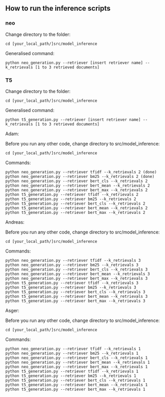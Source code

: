 ## How to run the inference scripts

### neo

Change directory to the folder:
```
cd [your_local_path/]src/model_inference
```

Generalised command:
```
python neo_generation.py --retriever [insert retriever name] --k_retrievals [1 to 3 retrieved documents]
```


### T5

Change directory to the folder:
```
cd [your_local_path/]src/model_inference
```

Generalised command:
```
python t5_generation.py --retriever [insert retriever name] --k_retrievals [1 to 3 retrieved documents]
```


Adam:

Before you run any other code, change directory to src/model_inference:

```
cd [your_local_path/]src/model_inference
```

Commands:
```
python neo_generation.py --retriever tfidf --k_retrievals 2 (done)
python neo_generation.py --retriever bm25 --k_retrievals 2 (done)
python neo_generation.py --retriever bert_cls --k_retrievals 2
python neo_generation.py --retriever bert_mean --k_retrievals 2
python neo_generation.py --retriever bert_max --k_retrievals 2
python t5_generation.py --retriever tfidf --k_retrievals 2
python t5_generation.py --retriever bm25 --k_retrievals 2
python t5_generation.py --retriever bert_cls --k_retrievals 2
python t5_generation.py --retriever bert_mean --k_retrievals 2
python t5_generation.py --retriever bert_max --k_retrievals 2
```

Andreas:

Before you run any other code, change directory to src/model_inference:
```
cd [your_local_path/]src/model_inference
```

Commands:
```
python neo_generation.py --retriever tfidf --k_retrievals 3
python neo_generation.py --retriever bm25 --k_retrievals 3
python neo_generation.py --retriever bert_cls --k_retrievals 3
python neo_generation.py --retriever bert_mean --k_retrievals 3
python neo_generation.py --retriever bert_max --k_retrievals 3
python t5_generation.py --retriever tfidf --k_retrievals 3
python t5_generation.py --retriever bm25 --k_retrievals 3
python t5_generation.py --retriever bert_cls --k_retrievals 3
python t5_generation.py --retriever bert_mean --k_retrievals 3
python t5_generation.py --retriever bert_max --k_retrievals 3
```

Asger:

Before you run any other code, change directory to src/model_inference:
```
cd [your_local_path/]src/model_inference
```

Commands:
```
python neo_generation.py --retriever tfidf --k_retrievals 1
python neo_generation.py --retriever bm25 --k_retrievals 1
python neo_generation.py --retriever bert_cls --k_retrievals 1
python neo_generation.py --retriever bert_mean --k_retrievals 1
python neo_generation.py --retriever bert_max --k_retrievals 1
python t5_generation.py --retriever tfidf --k_retrievals 1
python t5_generation.py --retriever bm25 --k_retrievals 1
python t5_generation.py --retriever bert_cls --k_retrievals 1
python t5_generation.py --retriever bert_mean --k_retrievals 1
python t5_generation.py --retriever bert_max --k_retrievals 1
```

